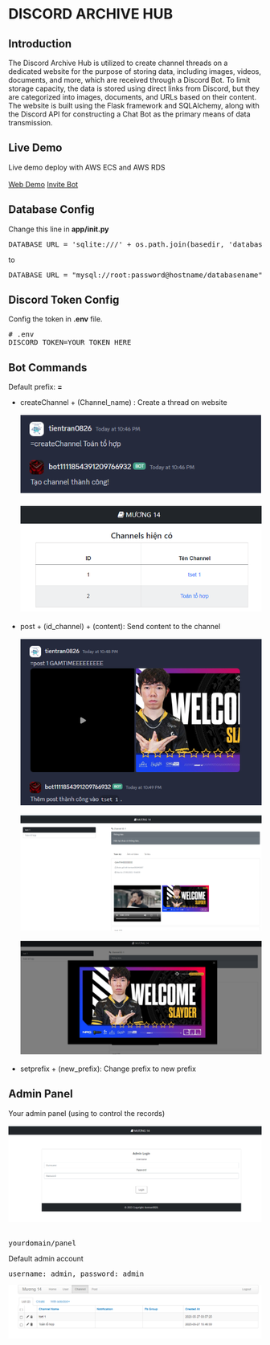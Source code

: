 # DISCORD ARCHIVE HUB

## Introduction
The Discord Archive Hub is utilized to create channel threads on a dedicated website for the purpose of storing data, including images, videos, documents, and more, which are received through a Discord Bot. To limit storage capacity, the data is stored using direct links from Discord, but they are categorized into images, documents, and URLs based on their content. The website is built using the Flask framework and SQLAlchemy, along with the Discord API for constructing a Chat Bot as the primary means of data transmission.

## Live Demo
Live demo deploy with AWS ECS and AWS RDS </br> <br>
[Web Demo](http://ec2-3-237-253-23.compute-1.amazonaws.com/)
[Invite Bot](https://discord.com/oauth2/authorize?client_id=1111854391209766932&permissions=8&scope=bot)

## Database Config
Change this line in **app/__init__.py**
<pre>DATABASE_URL = 'sqlite:///' + os.path.join(basedir, 'database.db') </pre>
to
<pre>DATABASE_URL = "mysql://root:password@hostname/databasename" </pre>


## Discord Token Config
Config the token in **.env** file.
<pre># .env
DISCORD_TOKEN=YOUR_TOKEN_HERE</pre>
## Bot Commands 
  Default prefix: **=**
  + createChannel + (Channel_name) : Create a thread on website <br><br>
  ![img1](https://github.com/tientran0826/Discord-Archive-Hub/blob/main/images/create_channel_1.png?raw=true) <br><br>
  ![img2](https://github.com/tientran0826/Discord-Archive-Hub/blob/main/images/create_channel2.png?raw=true) <br><br>
  + post + (id_channel) + (content): Send content to the channel <br><br>
  ![img3](https://github.com/tientran0826/Discord-Archive-Hub/blob/main/images/post_1.png?raw=true) <br><br>
  ![img4](https://github.com/tientran0826/Discord-Archive-Hub/blob/main/images/post_2.png?raw=true) <br><br>
  ![img5](https://github.com/tientran0826/Discord-Archive-Hub/blob/main/images/post_3.png?raw=true) <br><br>
  + setprefix + (new_prefix): Change prefix to new prefix

## Admin Panel
Your admin panel (using to control the records) <br><br>
![img6](https://github.com/tientran0826/Discord-Archive-Hub/blob/main/images/panel.png?raw=true) <br><br>

<pre>yourdomain/panel </pre>
Default admin account
<pre>username: admin, password: admin </pre>
![img7](https://github.com/tientran0826/Discord-Archive-Hub/blob/main/images/panel_1.png?raw=true) <br><br>

